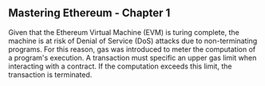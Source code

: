 ## Mastering Ethereum - Chapter 1

Given that the Ethereum Virtual Machine (EVM) is turing complete, the machine is at risk of Denial of Service (DoS) attacks due to non-terminating programs. For this reason, gas was introduced to meter the computation of a program's execution. A transaction must specific an upper gas limit when interacting with a contract. If the computation exceeds this limit, the transaction is terminated.